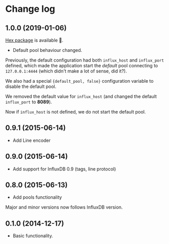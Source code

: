 # Change log

## 1.0.0 (2019-01-06)

[Hex package](https://hex.pm/packages/influx_udp) is available 🎉.

- Default pool behaviour changed.

Previously, the default configuration had both `influx_host` and `influx_port` defined, which made
the application start the _default_ pool connecting to `127.0.0.1:4444` (which didn't make a lot of sense, did it?).

We also had a special `{default_pool, false}` configuration variable to disable the default pool.

We removed the default value for `influx_host` (and changed the default `influx_port` to **8089**).

Now if `influx_host` is not defined, we do not start the default pool.

## 0.9.1 (2015-06-14)

- Add Line encoder

## 0.9.0 (2015-06-14)

- Add support for InfluxDB 0.9 (tags, line protocol)

## 0.8.0 (2015-06-13)

- Add pools functionality

Major and minor versions now follows InfluxDB version.

## 0.1.0 (2014-12-17)

- Basic functionality.
